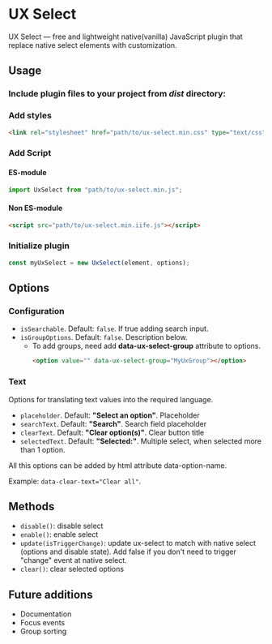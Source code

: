 # UX Select

UX Select — free and lightweight native(vanilla) JavaScript plugin that replace native select elements with customization.

## Usage

### Include plugin files to your project from _dist_ directory:

### Add styles

```html
<link rel="stylesheet" href="path/to/ux-select.min.css" type="text/css"/>
```

### Add Script

#### ES-module

```javascript
import UxSelect from "path/to/ux-select.min.js";
```

#### Non ES-module

```html
<script src="path/to/ux-select.min.iife.js"></script>
```

### Initialize plugin

```javascript
const myUxSelect = new UxSelect(element, options);
```

## Options

### Configuration

- `isSearchable`. Default: `false`. If true adding search input.
- `isGroupOptions`. Default: `false`. Description below.
    - To add groups, need add **data-ux-select-group** attribute to options.
      ```html
      <option value="" data-ux-select-group="MyUxGroup"></option>
      ```

### Text

Options for translating text values into the required language.

- `placeholder`. Default: **"Select an option"**. Placeholder
- `searchText`. Default: **"Search"**. Search field placeholder
- `clearText`. Default: **"Clear option(s)"**. Clear button title
- `selectedText`. Default: **"Selected:"**. Multiple select, when selected more than 1 option.

All this options can be added by html attribute data-option-name.

Example: `data-clear-text="Clear all"`.

## Methods

- `disable()`: disable select
- `enable()`: enable select
- `update(isTriggerChange)`: update ux-select to match with native select (options and disable state). Add false if you 
don't need to trigger "change" event at native select.
- `clear()`: clear selected options

## Future additions

- Documentation
- Focus events
- Group sorting
